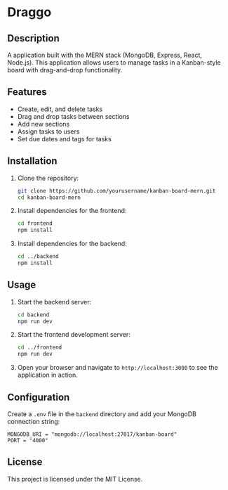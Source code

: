 # Draggo
## Description
A application built with the MERN stack (MongoDB, Express, React, Node.js). This application allows users to manage tasks in a Kanban-style board with drag-and-drop functionality.

## Features
- Create, edit, and delete tasks
- Drag and drop tasks between sections
- Add new sections
- Assign tasks to users
- Set due dates and tags for tasks

## Installation
1. Clone the repository:
    ```sh
    git clone https://github.com/yourusername/kanban-board-mern.git
    cd kanban-board-mern
    ```

2. Install dependencies for the frontend:
    ```sh
    cd frontend
    npm install
    ```

3. Install dependencies for the backend:
    ```sh
    cd ../backend
    npm install
    ```

## Usage
1. Start the backend server:
    ```sh
    cd backend
    npm run dev
    ```

2. Start the frontend development server:
    ```sh
    cd ../frontend
    npm run dev
    ```

3. Open your browser and navigate to `http://localhost:3000` to see the application in action.

## Configuration
Create a `.env` file in the `backend` directory and add your MongoDB connection string:
```env
MONGODB_URI = "mongodb://localhost:27017/kanban-board"
PORT = "4000"
```

## License
This project is licensed under the MIT License.
